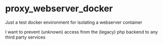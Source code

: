 # proxy_webserver_docker
Just a test docker environment for isolating a webserver container

I want to prevent (unknown) access from the (legacy) php backend to any third party services 
